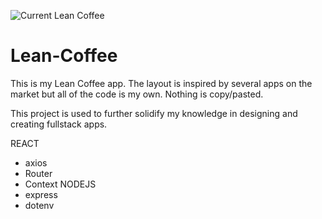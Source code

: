 ![Current Lean Coffee](https://user-images.githubusercontent.com/26662557/130001279-822d49b4-7855-44e2-b9a9-2f14c876f809.gif)

# Lean-Coffee
This is my Lean Coffee app. The layout is inspired by several apps on the market but all of the code is my own. Nothing is copy/pasted.

This project is used to further solidify my knowledge in designing and creating fullstack apps. 


REACT
* axios
* Router
* Context
NODEJS
* express
* dotenv
